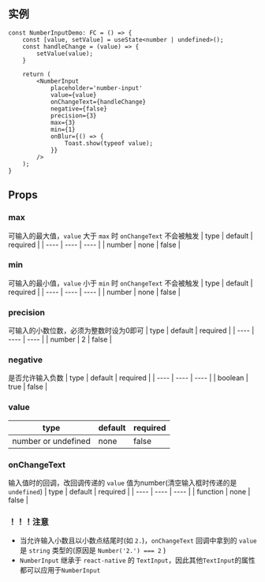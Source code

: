 ## 实例
```tsx
const NumberInputDemo: FC = () => {
    const [value, setValue] = useState<number | undefined>();
    const handleChange = (value) => {
        setValue(value);
    }

    return (
        <NumberInput
            placeholder='number-input'
            value={value}
            onChangeText={handleChange}
            negative={false}
            precision={3}
            max={3}
            min={1}
            onBlur={() => {
                Toast.show(typeof value);
            }}
        />
    );
}
```

## Props

### max
可输入的最大值，`value` 大于 `max` 时 `onChangeText` 不会被触发
| type | default | required |
| ---- | ---- | ---- |
| number | none | false |

### min
可输入的最小值，`value` 小于 `min` 时 `onChangeText` 不会被触发
| type | default | required |
| ---- | ---- | ---- |
| number | none | false |

### precision
可输入的小数位数，必须为整数时设为0即可
| type | default | required |
| ---- | ---- | ---- |
| number | 2 | false |

### negative
是否允许输入负数
| type | default | required |
| ---- | ---- | ---- |
| boolean | true | false |

### value
| type | default | required |
| ---- | ---- | ---- |
| number or undefined | none | false |

### onChangeText
输入值时的回调，改回调传递的 `value` 值为number(清空输入框时传递的是 `undefined`)
| type | default | required |
| ---- | ---- | ---- |
| function | none | false |

### **！！！注意**
- 当允许输入小数且以小数点结尾时(如 `2.`)，`onChangeText` 回调中拿到的 `value` 是 `string` 类型的(原因是 `Number('2.') === 2` )
- `NumberInput` 继承于 `react-native` 的 `TextInput`，因此其他`TextInput`的属性都可以应用于`NumberInput`

